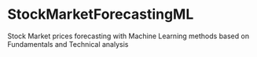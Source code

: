 # StockMarketForecastingML
Stock Market  prices forecasting with Machine Learning methods based on Fundamentals and Technical analysis
